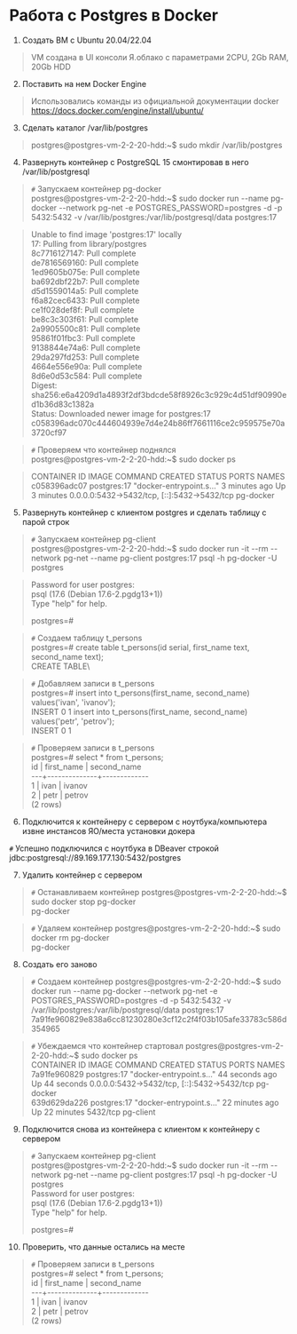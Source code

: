 # Работа с Postgres в Docker
1. Создать ВМ с Ubuntu 20.04/22.04

> VM cоздана в UI консоли Я.облако с параметрами 2CPU, 2Gb RAM, 20Gb HDD

2. Поставить на нем Docker Engine

> Использовались команды из официальной документации docker https://docs.docker.com/engine/install/ubuntu/

3. Сделать каталог /var/lib/postgres

> postgres@postgres-vm-2-2-20-hdd:~$ sudo mkdir /var/lib/postgres

4. Развернуть контейнер с PostgreSQL 15 смонтировав в него /var/lib/postgresql

> ``#`` Запускаем контейнер pg-docker\
> postgres@postgres-vm-2-2-20-hdd:~$ sudo docker run --name pg-docker --network pg-net -e POSTGRES_PASSWORD=postgres -d -p 5432:5432 -v /var/lib/postgres:/var/lib/postgresql/data postgres:17

> Unable to find image 'postgres:17' locally\
> 17: Pulling from library/postgres\
> 8c7716127147: Pull complete\
> de7816569160: Pull complete\
> 1ed9605b075e: Pull complete\
> ba692dbf22b7: Pull complete\
> d5d1559014a5: Pull complete\
> f6a82cec6433: Pull complete\
> ce1f028def8f: Pull complete\
> be8c3c303f61: Pull complete\
> 2a9905500c81: Pull complete\
> 95861f01fbc3: Pull complete\
> 9138844e74a6: Pull complete\
> 29da297fd253: Pull complete\
> 4664e556e90a: Pull complete\
> 8d6e0d53c584: Pull complete\
> Digest: sha256:e6a4209d1a4893f2df3bdcde58f8926c3c929c4d51df90990ed1b36d83c1382a\
> Status: Downloaded newer image for postgres:17\
> c058396adc070c444604939e7d4e24b86ff7661116ce2c959575e70a3720cf97

> ``#`` Проверяем что контейнер поднялся\
> postgres@postgres-vm-2-2-20-hdd:~$ sudo docker ps

> CONTAINER ID   IMAGE         COMMAND                  CREATED         STATUS         PORTS                                         NAMES\
c058396adc07   postgres:17   "docker-entrypoint.s…"   3 minutes ago   Up 3 minutes   0.0.0.0:5432->5432/tcp, [::]:5432->5432/tcp   pg-docker

5. Развернуть контейнер с клиентом postgres и сделать таблицу с парой строк
> ``#`` Запускаем контейнер pg-client\
> postgres@postgres-vm-2-2-20-hdd:~$ sudo docker run -it --rm --network pg-net --name pg-client postgres:17 psql -h pg-docker -U postgres

> Password for user postgres:\
> psql (17.6 (Debian 17.6-2.pgdg13+1))\
> Type "help" for help.
> 
> postgres=# 
 
> ``#`` Создаем таблицу t_persons\
> postgres=# create table t_persons(id serial, first_name text, second_name text);\
> CREATE TABLE\

> ``#`` Добавляем записи в t_persons\
> postgres=# insert into t_persons(first_name, second_name) values('ivan', 'ivanov');\
> INSERT 0 1
> insert into t_persons(first_name, second_name) values('petr', 'petrov');\
> INSERT 0 1

> ``#`` Проверяем записи в t_persons\
> postgres=# select * from t_persons;\
>id | first_name | second_name\
>---+--------------+-------------\
>1 | ivan       | ivanov\
>2 | petr       | petrov\
>(2 rows)

6. Подключится к контейнеру с сервером с ноутбука/компьютера извне инстансов ЯО/места установки докера

``#`` Успешно подключился с ноутбука в DBeaver строкой jdbc:postgresql://89.169.177.130:5432/postgres

7. Удалить контейнер с сервером
> ``#`` Останавливаем контейнер
> postgres@postgres-vm-2-2-20-hdd:~$ sudo docker stop pg-docker\
>pg-docker

> ``#`` Удаляем контейнер
> postgres@postgres-vm-2-2-20-hdd:~$ sudo docker rm pg-docker\
>pg-docker

8. Cоздать его заново

> ``#`` Создаем контейнер
> postgres@postgres-vm-2-2-20-hdd:~$ sudo docker run --name pg-docker --network pg-net -e POSTGRES_PASSWORD=postgres -d -p 5432:5432 -v /var/lib/postgres:/var/lib/postgresql/data postgres:17\
> 7a91fe960829e838a6cc81230280e3cf12c2f4f03b105afe33783c586d354965

> ``#`` Убеждаемся что контейнер стартовал
> postgres@postgres-vm-2-2-20-hdd:~$ sudo docker ps\
CONTAINER ID   IMAGE         COMMAND                  CREATED          STATUS          PORTS                                         NAMES\
7a91fe960829   postgres:17   "docker-entrypoint.s…"   44 seconds ago   Up 44 seconds   0.0.0.0:5432->5432/tcp, [::]:5432->5432/tcp   pg-docker\
639d629da226   postgres:17   "docker-entrypoint.s…"   22 minutes ago   Up 22 minutes   5432/tcp                                      pg-client

9. Подключится снова из контейнера с клиентом к контейнеру с сервером

> ``#`` Запускаем контейнер pg-client\
> postgres@postgres-vm-2-2-20-hdd:~$ sudo docker run -it --rm --network pg-net --name pg-client postgres:17 psql -h pg-docker -U postgres\
> Password for user postgres:\
> psql (17.6 (Debian 17.6-2.pgdg13+1))\
> Type "help" for help.
>
> postgres=#

10. Проверить, что данные остались на месте

> ``#`` Проверяем записи в t_persons\
> postgres=# select * from t_persons;\
>id | first_name | second_name\
>---+--------------+-------------\
>1 | ivan       | ivanov\
>2 | petr       | petrov\
>(2 rows) 